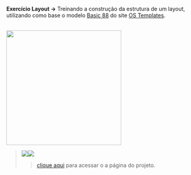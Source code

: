 **Exercício Layout →** Treinando a construção da estrutura de um layout, utilizando como base o modelo [Basic 88](https://www.os-templates.com/free-basic-html5-templates/basic-88) do site [OS Templates](https://www.os-templates.com/).
 
 <br/>

 <img src="https://www.os-templates.com/website-templates/template-demos/free-basic-html5-templates/basic-88/thumb.jpg" width="300px">
  
 <br/>
 
> ![](../images/html.svg)![](../images/css.svg) 
>> [clique aqui](https://aleretamero.github.io/faculdade/desenvolvimento-para-internet/ex001/index.html) para acessar o a página do projeto.
